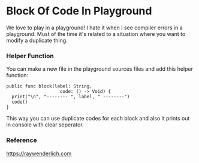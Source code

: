 
# Block Of Code In Playground
We love to play in a playground! I hate it when I see compiler errors in a playground. Must of the time it's related to a situation where you want to modify a duplicate thing.

### Helper Function
You can make a new file in the playground sources files and add this helper function:
```
public func block(label: String,
                    code: () -> Void) {
  print("\n", "-------- ", label, " --------")
  code()
}
```

This way you can use duplicate codes for each block and also it prints out in console with clear seperator.


### Reference
https://raywenderlich.com


